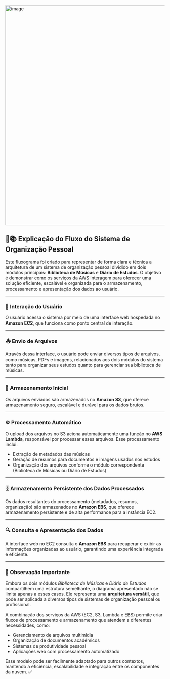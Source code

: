 <img width="871" height="694" alt="image" src="https://github.com/user-attachments/assets/d00b94df-6319-4a53-937a-a83e0e7ca957" />

## 🎵📚 Explicação do Fluxo do Sistema de Organização Pessoal

Este fluxograma foi criado para representar de forma clara e técnica a arquitetura de um sistema de organização pessoal dividido em dois módulos principais: **Biblioteca de Músicas** e **Diário de Estudos**. O objetivo é demonstrar como os serviços da AWS interagem para oferecer uma solução eficiente, escalável e organizada para o armazenamento, processamento e apresentação dos dados ao usuário.

---

### 👤 Interação do Usuário

O usuário acessa o sistema por meio de uma interface web hospedada no **Amazon EC2**, que funciona como ponto central de interação.

---

### 📤 Envio de Arquivos

Através dessa interface, o usuário pode enviar diversos tipos de arquivos, como músicas, PDFs e imagens, relacionados aos dois módulos do sistema tanto para organizar seus estudos quanto para gerenciar sua biblioteca de músicas.

---

### 💾 Armazenamento Inicial

Os arquivos enviados são armazenados no **Amazon S3**, que oferece armazenamento seguro, escalável e durável para os dados brutos.

---

### ⚙️ Processamento Automático

O upload dos arquivos no S3 aciona automaticamente uma função no **AWS Lambda**, responsável por processar esses arquivos. Esse processamento inclui:

- Extração de metadados das músicas  
- Geração de resumos para documentos e imagens usados nos estudos  
- Organização dos arquivos conforme o módulo correspondente (Biblioteca de Músicas ou Diário de Estudos)

---

### 🗄️ Armazenamento Persistente dos Dados Processados

Os dados resultantes do processamento (metadados, resumos, organização) são armazenados no **Amazon EBS**, que oferece armazenamento persistente e de alta performance para a instância EC2.

---

### 🔍 Consulta e Apresentação dos Dados

A interface web no EC2 consulta o **Amazon EBS** para recuperar e exibir as informações organizadas ao usuário, garantindo uma experiência integrada e eficiente.

---

### 🧠 Observação Importante

Embora os dois módulos *Biblioteca de Músicas* e *Diário de Estudos* compartilhem uma estrutura semelhante, o diagrama apresentado não se limita apenas a esses casos. Ele representa uma **arquitetura versátil**, que pode ser aplicada a diversos tipos de sistemas de organização pessoal ou profissional.

A combinação dos serviços da AWS (EC2, S3, Lambda e EBS) permite criar fluxos de processamento e armazenamento que atendem a diferentes necessidades, como:

- Gerenciamento de arquivos multimídia  
- Organização de documentos acadêmicos  
- Sistemas de produtividade pessoal  
- Aplicações web com processamento automatizado  

Esse modelo pode ser facilmente adaptado para outros contextos, mantendo a eficiência, escalabilidade e integração entre os componentes da nuvem. ✅
